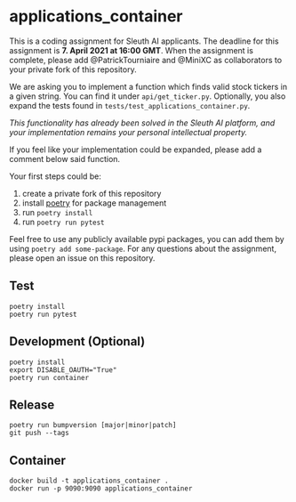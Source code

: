 # applications_container
This is a coding assignment for Sleuth AI applicants. The deadline for this assignment is **7. April 2021 at 16:00 GMT**.
When the assignment is complete, please add @PatrickTourniaire and @MiniXC as collaborators to your private fork of this repository.

We are asking you to implement a function which finds valid stock tickers in a given string.
You can find it under `api/get_ticker.py`.
Optionally, you also expand the tests found in `tests/test_applications_container.py`.

*This functionality has already been solved in the Sleuth AI platform, and your implementation remains your personal intellectual property.*

If you feel like your implementation could be expanded, please add a comment below said function.

Your first steps could be:
1. create a private fork of this repository
2. install [poetry](https://pypi.org/project/poetry/) for package management
2. run `poetry install`
3. run `poetry run pytest`

Feel free to use any publicly available pypi packages, you can add them by using `poetry add some-package`.
For any questions about the assignment, please open an issue on this repository.

## Test
````
poetry install
poetry run pytest
````

## Development (Optional)
````
poetry install
export DISABLE_OAUTH="True"
poetry run container
````

## Release
````
poetry run bumpversion [major|minor|patch]
git push --tags
````

## Container
````
docker build -t applications_container .
docker run -p 9090:9090 applications_container
````
